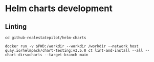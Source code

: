 # Helm charts development

## Linting 

```
cd github-realestatepilot/helm-charts

docker run -v $PWD:/workdir --workdir /workdir --network host quay.io/helmpack/chart-testing:v3.5.0 ct lint-and-install --all --chart-dirs=charts --target-branch main
```
